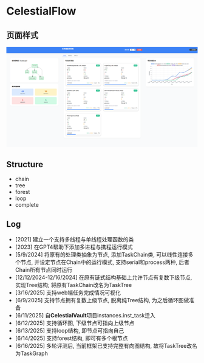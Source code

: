 # CelestialFlow

## 页面样式

![](img/页面样式.png)

## Structure

- chain
- tree
- forest
- loop
- complete

## Log

- [2021] 建立一个支持多线程与单线程处理函数的类
- [2023] 在GPT4帮助下添加多进程与携程运行模式 
- [5/9/2024] 将原有的处理类抽象为节点, 添加TaskChain类, 可以线性连接多个节点, 并设定节点在Chain中的运行模式, 支持serial和process两种, 后者Chain所有节点同时运行
- [12/12/2024-12/16/2024] 在原有链式结构基础上允许节点有复数下级节点, 实现Tree结构; 将原有TaskChain改名为TaskTree
- [3/16/2025] 支持web端任务完成情况可视化
- [6/9/2025] 支持节点拥有复数上级节点, 脱离纯Tree结构, 为之后循环图做准备
- [6/11/2025] 自**CelestialVault**项目instances.inst_task迁入
- [6/12/2025] 支持循环图, 下级节点可指向上级节点
- [6/13/2025] 支持loop结构, 即节点可指向自己
- [6/14/2025] 支持forest结构, 即可有多个根节点
- [6/16/2025] 多轮评测后, 当前框架已支持完整有向图结构, 故将TaskTree改名为TaskGraph